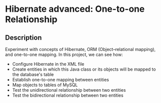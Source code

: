 # Hibernate advanced: One-to-one Relationship

## Description
Experiment with concepts of Hibernate, ORM (Object–relational mapping), and one-to-one mapping. In this project, we can see how:
* Configure Hibernate in the XML file
* Create entities in which this Java class or its objects will be mapped to the database's table
* Establish one-to-one mapping between entities
* Map objects to tables of MySQL
* Test the unidirectional relationship between two entities
* Test the bidirectional relationship between two entities
